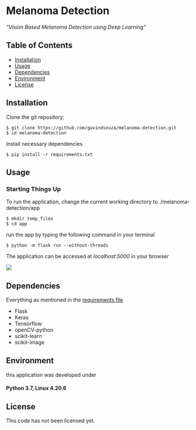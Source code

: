 # Melanoma Detection 

*"Vision Based Melanoma Detection using Deep Learning"*

## Table of Contents

  - [Installation](#installation)
  - [Usage](#usage)
  - [Dependencies](requirements.txt)
  - [Environment](#Environment) 
  - [License](#license)


## Installation

Clone the git repository:

``` sourceCode console
$ git clone https://github.com/gavindsouza/melanoma-detection.git
$ cd melanoma-detection
```

Install necessary dependencies

``` sourceCode console
$ pip install -r requirements.txt
```

## Usage

### Starting Things Up

To run the application, change the current working directory to
\./melanoma-detection/app
``` sourceCode console
$ mkdir temp_files
$ cd app
```

run the app by typing the following command in your terminal

``` sourceCode console
$ python -m flask run --without-threads
```

The application can be accessed at _localhost:5000_ in your browser

![](docs/util/screen1.jpg)

## Dependencies

Everything as mentioned in the [requirements file](requirements.txt)

- Flask
- Keras
- Tensorflow
- openCV-python
- scikit-learn
- scikit-image

## Environment

this application was developed under 
#### Python 3.7, Linux 4.20.6

## License

This code has not been licensed yet.

